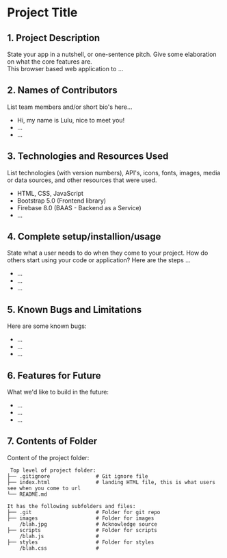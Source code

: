 # Project Title

## 1. Project Description

State your app in a nutshell, or one-sentence pitch. Give some elaboration on what the core features are.  
This browser based web application to ...

## 2. Names of Contributors

List team members and/or short bio's here...

- Hi, my name is Lulu, nice to meet you!
- ...
- ...

## 3. Technologies and Resources Used

List technologies (with version numbers), API's, icons, fonts, images, media or data sources, and other resources that were used.

- HTML, CSS, JavaScript
- Bootstrap 5.0 (Frontend library)
- Firebase 8.0 (BAAS - Backend as a Service)
- ...

## 4. Complete setup/installion/usage

State what a user needs to do when they come to your project. How do others start using your code or application?
Here are the steps ...

- ...
- ...
- ...

## 5. Known Bugs and Limitations

Here are some known bugs:

- ...
- ...
- ...

## 6. Features for Future

What we'd like to build in the future:

- ...
- ...
- ...

## 7. Contents of Folder

Content of the project folder:

```
 Top level of project folder:
├── .gitignore               # Git ignore file
├── index.html               # landing HTML file, this is what users see when you come to url
└── README.md

It has the following subfolders and files:
├── .git                     # Folder for git repo
├── images                   # Folder for images
    /blah.jpg                # Acknowledge source
├── scripts                  # Folder for scripts
    /blah.js                 #
├── styles                   # Folder for styles
    /blah.css                #



```
